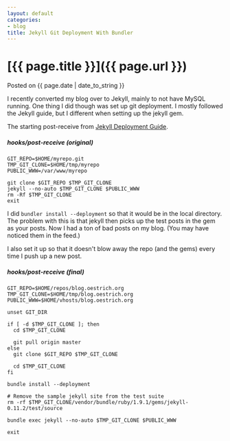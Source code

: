 ```yaml
---
layout: default
categories:
- blog
title: Jekyll Git Deployment With Bundler
---
```


# [{{ page.title }}]({{ page.url }})
<span>Posted on {{ page.date | date_to_string }}</span>

I recently converted my blog over to Jekyll, mainly to not have MySQL running. One thing I did though was set up git deployment. I mostly followed the Jekyll guide, but I different when setting up the jekyll gem.

The starting post-receive from [Jekyll Deployment Guide](https://github.com/mojombo/jekyll/wiki/Deployment).
##### hooks/post-receive (original)

    GIT_REPO=$HOME/myrepo.git
    TMP_GIT_CLONE=$HOME/tmp/myrepo
    PUBLIC_WWW=/var/www/myrepo

    git clone $GIT_REPO $TMP_GIT_CLONE
    jekyll --no-auto $TMP_GIT_CLONE $PUBLIC_WWW
    rm -Rf $TMP_GIT_CLONE
    exit

I did `bundler install --deployment` so that it would be in the local directory. The problem with this is that jekyll then picks up the test posts in the gem as your posts. Now I had a ton of bad posts on my blog. (You may have noticed them in the feed.)

I also set it up so that it doesn't blow away the repo (and the gems) every time I push up a new post.

##### hooks/post-receive (final)

    GIT_REPO=$HOME/repos/blog.oestrich.org
    TMP_GIT_CLONE=$HOME/tmp/blog.oestrich.org
    PUBLIC_WWW=$HOME/vhosts/blog.oestrich.org

    unset GIT_DIR

    if [ -d $TMP_GIT_CLONE ]; then
      cd $TMP_GIT_CLONE

      git pull origin master
    else
      git clone $GIT_REPO $TMP_GIT_CLONE

      cd $TMP_GIT_CLONE
    fi

    bundle install --deployment

    # Remove the sample jekyll site from the test suite
    rm -rf $TMP_GIT_CLONE/vendor/bundle/ruby/1.9.1/gems/jekyll-0.11.2/test/source

    bundle exec jekyll --no-auto $TMP_GIT_CLONE $PUBLIC_WWW

    exit
